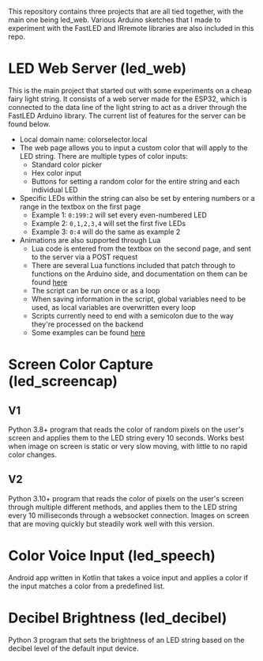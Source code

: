 This repository contains three projects that are all tied together, with the main one being led_web. Various Arduino sketches that I made to experiment with the FastLED and IRremote libraries are also included in this repo.

# LED Web Server (led_web)
This is the main project that started out with some experiments on a cheap fairy light string. It consists of a web server made for the ESP32, which is connected to the data line of the light string to act as a driver through the FastLED Arduino library. The current list of features for the server can be found below.
- Local domain name: colorselector.local
- The web page allows you to input a custom color that will apply to the LED string. There are multiple types of color inputs: 
  - Standard color picker
  - Hex color input
  - Buttons for setting a random color for the entire string and each individual LED
- Specific LEDs within the string can also be set by entering numbers or a range in the textbox on the first page
  - Example 1: `0:199:2` will set every even-numbered LED
  - Example 2: `0,1,2,3,4` will set the first five LEDs
  - Example 3: `0:4` will do the same as example 2
- Animations are also supported through Lua
  - Lua code is entered from the textbox on the second page, and sent to the server via a POST request
  - There are several Lua functions included that patch through to functions on the Arduino side, and documentation on them can be found [here](doc.md)
  - The script can be run once or as a loop
  - When saving information in the script, global variables need to be used, as local variables are overwritten every loop
  - Scripts currently need to end with a semicolon due to the way they're processed on the backend
  - Some examples can be found [here](led_web/examples.lua)

# Screen Color Capture (led_screencap)
## V1
Python 3.8+ program that reads the color of random pixels on the user's screen and applies them to the LED string every 10 seconds. Works best when image on screen is static or very slow moving, with little to no rapid color changes.

## V2
Python 3.10+ program that reads the color of pixels on the user's screen through multiple different methods, and applies them to the LED string every 10 milliseconds through a websocket connection. Images on screen that are moving quickly but steadily work well with this version.

# Color Voice Input (led_speech)
Android app written in Kotlin that takes a voice input and applies a color if the input matches a color from a predefined list.

# Decibel Brightness (led_decibel)
Python 3 program that sets the brightness of an LED string based on the decibel level of the default input device.
